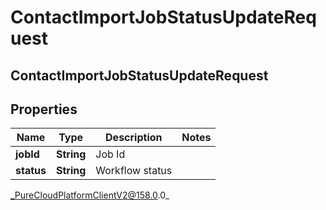 # ContactImportJobStatusUpdateRequest

## ContactImportJobStatusUpdateRequest

## Properties

|Name | Type | Description | Notes|
|------------ | ------------- | ------------- | -------------|
| **jobId** | **String** | Job Id | |
| **status** | **String** | Workflow status | |



_PureCloudPlatformClientV2@158.0.0_

